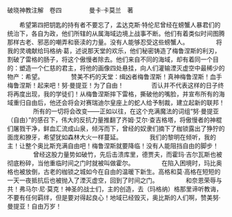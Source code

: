 破晓神教注解　卷四
　　
　　曼卡·卡莫兰　著

　　希望第四把钥匙的持有者不要忘了，孟达克斯·特伦尼曾经在螃蟹人暴君们的统治下，各自为政，他们所辖的从属海域边境上战事不断。他们有着类似时间图腾那样古老、邪恶的嘲弄和亵渎的力量。没有人能够忍受这些螃蟹人。
　　
　　将我的灵魂献给玛格纳·葛，述说那天堂的欢乐，他们秘密铸造了梅鲁涅斯的利刃，割破了雷格的肠子，将这个傲慢者除去。他们来自不同的海域，却有着同一个目的：塑造一个仁慈的君主，将他的画像四处悬挂，向人们灌输湮灭虚空中最稀少的物产：希望。
　　
　　赞美不朽的天堂：缉凶者梅鲁涅斯！真神梅鲁涅斯！血手梅鲁涅斯！起来吧！努·曼提亚！为了自由！
　　
　　否认并不代表这样的日子终将再度出现，我的学徒们！从梅鲁涅斯摔下雷格，撕破他的嘴脸，并宣布所有的海域重归自由后，他还会将会对赛瑞迪尔皇座上的蛇人给予制裁，建立起新的联邦！
　　
　　所有的一切将会改变——正如以往，在这个充满魔法的词组“努·曼提亚（自由）”的感召下，伟大的反抗力量推翻了齐姆·艾尔·查吉格塔，将傲慢者的神棍们屠戮干净，鲜血汇流成山泉，倾泻而下，曾经的奴隶们摘下了枷锁露出了狰狞的面庞和獠牙，希望犹如森林大火一样蔓延。
　　
　　我们的黎明在倾听，我的主！让整个奥比斯充满自由吧！梅鲁涅斯就要降临！没有人能阻挡自由的脚步！
　　
　　曾经这股力量势如破竹，先后击溃库里，德贾夫，而霍玛·吉尔瓦斯也被彻底粉碎，当他重临时间之门时就被叫做霍尔。
　　
　　在陷入困境时，玛比奥格也被放倒，古老的枷锁之城如今在自由的温暖下新生。高格和莫·高格在短短的一天一夜抵抗后也被抛入了湮灭虚空，回到了时间之门。
　　
　　和奈恩荣辱与共！弗马尔·尼·莫克！神圣的战士们，主的创造，去（玛格纳）格那里谛听教诲，不要有任何羁绊，但是要对得起良心！地域已经毁灭，奥比斯的人们啊，赞美努·曼提亚！自由万岁！
